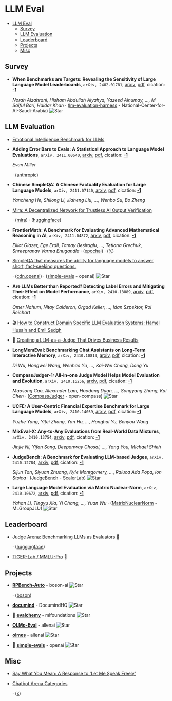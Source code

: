 # LLM Eval

- [LLM Eval](#llm-eval) 
  - [Survey](#survey)
  - [LLM Evaluation](#llm-evaluation)
  - [Leaderboard](#leaderboard)
  - [Projects](#projects)
  - [Misc](#misc)


## Survey

- **When Benchmarks are Targets: Revealing the Sensitivity of Large Language 
  Model Leaderboards**, `arXiv, 2402.01781`, [arxiv](http://arxiv.org/abs/2402.01781v2), [pdf](http://arxiv.org/pdf/2402.01781v2.pdf), cication: [**-1**](None) 

	 *Norah Alzahrani, Hisham Abdullah Alyahya, Yazeed Alnumay, ..., M Saiful Bari, Haidar Khan* · ([lm-evaluation-harness](https://github.com/National-Center-for-AI-Saudi-Arabia/lm-evaluation-harness) - National-Center-for-AI-Saudi-Arabia) ![Star](https://img.shields.io/github/stars/National-Center-for-AI-Saudi-Arabia/lm-evaluation-harness.svg?style=social&label=Star)

## LLM Evaluation

- [Emotional Intelligence Benchmark for LLMs](https://eqbench.com/judgemark.html) 
- **Adding Error Bars to Evals: A Statistical Approach to Language Model
  Evaluations**, `arXiv, 2411.00640`, [arxiv](http://arxiv.org/abs/2411.00640v1), [pdf](http://arxiv.org/pdf/2411.00640v1.pdf), cication: [**-1**](None) 

	 *Evan Miller*

	 · ([anthropic](https://www.anthropic.com/research/statistical-approach-to-model-evals))
- **Chinese SimpleQA: A Chinese Factuality Evaluation for Large Language 
  Models**, `arXiv, 2411.07140`, [arxiv](http://arxiv.org/abs/2411.07140v2), [pdf](http://arxiv.org/pdf/2411.07140v2.pdf), cication: [**-1**](None) 

	 *Yancheng He, Shilong Li, Jiaheng Liu, ..., Wenbo Su, Bo Zheng*
- [Mira: A Decentralized Network for Trustless AI Output Verification](https://mira.network/research/mira-whitepaper.pdf) 

	 · ([mira](https://mira.network/)) · ([huggingface](https://huggingface.co/datasets/Mira-Network/ensemble-validation?row=0))
- **FrontierMath: A Benchmark for Evaluating Advanced Mathematical Reasoning 
  in AI**, `arXiv, 2411.04872`, [arxiv](http://arxiv.org/abs/2411.04872v1), [pdf](http://arxiv.org/pdf/2411.04872v1.pdf), cication: [**-1**](None) 

	 *Elliot Glazer, Ege Erdil, Tamay Besiroglu, ..., Tetiana Grechuk, Shreepranav Varma Enugandla* · ([epochai](https://epochai.org/frontiermath)) · ([𝕏](https://x.com/EpochAIResearch/status/1854993676524831046))
- [SimpleQA that measures the ability for language models to answer short, fact-seeking questions.](https://openai.com/index/introducing-simpleqa/) 

	 · ([cdn.openai](https://cdn.openai.com/papers/simpleqa.pdf)) · ([simple-evals](https://github.com/openai/simple-evals/) - openai) ![Star](https://img.shields.io/github/stars/openai/simple-evals.svg?style=social&label=Star)
- **Are LLMs Better than Reported? Detecting Label Errors and Mitigating 
  Their Effect on Model Performance**, `arXiv, 2410.18889`, [arxiv](http://arxiv.org/abs/2410.18889v1), [pdf](http://arxiv.org/pdf/2410.18889v1.pdf), cication: [**-1**](None)

	 *Omer Nahum, Nitay Calderon, Orgad Keller, ..., Idan Szpektor, Roi Reichart*
- :clapper: [How to Construct Domain Specific LLM Evaluation Systems: Hamel Husain and Emil Sedgh](https://www.youtube.com/watch?v=eLXF0VojuSs) 
- 🌟 [Creating a LLM-as-a-Judge That Drives Business Results](https://hamel.dev/blog/posts/llm-judge/) 
- **LongMemEval: Benchmarking Chat Assistants on Long-Term Interactive 
  Memory**, `arXiv, 2410.10813`, [arxiv](http://arxiv.org/abs/2410.10813v1), [pdf](http://arxiv.org/pdf/2410.10813v1.pdf), cication: [**-1**](None)

	 *Di Wu, Hongwei Wang, Wenhao Yu, ..., Kai-Wei Chang, Dong Yu*
- **CompassJudger-1: All-in-one Judge Model Helps Model Evaluation and 
  Evolution**, `arXiv, 2410.16256`, [arxiv](http://arxiv.org/abs/2410.16256v1), [pdf](http://arxiv.org/pdf/2410.16256v1.pdf), cication: [**-1**](None)

	 *Maosong Cao, Alexander Lam, Haodong Duan, ..., Songyang Zhang, Kai Chen* · ([CompassJudger](https://github.com/open-compass/CompassJudger) - open-compass) ![Star](https://img.shields.io/github/stars/open-compass/CompassJudger.svg?style=social&label=Star)
- **UCFE: A User-Centric Financial Expertise Benchmark for Large Language 
  Models**, `arXiv, 2410.14059`, [arxiv](http://arxiv.org/abs/2410.14059v2), [pdf](http://arxiv.org/pdf/2410.14059v2.pdf), cication: [**-1**](None)

	 *Yuzhe Yang, Yifei Zhang, Yan Hu, ..., Honghai Yu, Benyou Wang*
- **MixEval-X: Any-to-Any Evaluations from Real-World Data Mixtures**, `arXiv, 2410.13754`, [arxiv](http://arxiv.org/abs/2410.13754v2), [pdf](http://arxiv.org/pdf/2410.13754v2.pdf), cication: [**-1**](None) 

	 *Jinjie Ni, Yifan Song, Deepanway Ghosal, ..., Yang You, Michael Shieh*
- **JudgeBench: A Benchmark for Evaluating LLM-based Judges**, `arXiv, 2410.12784`, [arxiv](http://arxiv.org/abs/2410.12784v1), [pdf](http://arxiv.org/pdf/2410.12784v1.pdf), cication: [**-1**](None) 

	 *Sijun Tan, Siyuan Zhuang, Kyle Montgomery, ..., Raluca Ada Popa, Ion Stoica* · ([JudgeBench](https://github.com/ScalerLab/JudgeBench) - ScalerLab) ![Star](https://img.shields.io/github/stars/ScalerLab/JudgeBench.svg?style=social&label=Star)
- **Large Language Model Evaluation via Matrix Nuclear-Norm**, `arXiv, 2410.10672`, [arxiv](http://arxiv.org/abs/2410.10672v1), [pdf](http://arxiv.org/pdf/2410.10672v1.pdf), cication: [**-1**](None) 

	 *Yahan Li, Tingyu Xia, Yi Chang, ..., Yuan Wu* · ([MatrixNuclearNorm](https://github.com/MLGroupJLU/MatrixNuclearNorm) - MLGroupJLU) ![Star](https://img.shields.io/github/stars/MLGroupJLU/MatrixNuclearNorm.svg?style=social&label=Star)

## Leaderboard

- [Judge Arena: Benchmarking LLMs as Evaluators](https://huggingface.co/blog/arena-atla)  🤗

	 · ([huggingface](https://huggingface.co/spaces/AtlaAI/judge-arena))
- [TIGER-Lab / MMLU-Pro](https://huggingface.co/spaces/TIGER-Lab/MMLU-Pro/tree/main) 🤗 

## Projects

- [**RPBench-Auto**](https://github.com/boson-ai/RPBench-Auto) - boson-ai ![Star](https://img.shields.io/github/stars/boson-ai/RPBench-Auto.svg?style=social&label=Star)

	 · ([boson](https://boson.ai/rpbench-blog/))
- [**documind**](https://github.com/DocumindHQ/documind) - DocumindHQ ![Star](https://img.shields.io/github/stars/DocumindHQ/documind.svg?style=social&label=Star)
- 🌟 [**evalchemy**](https://github.com/mlfoundations/evalchemy) - mlfoundations ![Star](https://img.shields.io/github/stars/mlfoundations/evalchemy.svg?style=social&label=Star)
- [**OLMo-Eval**](https://github.com/allenai/OLMo-Eval) - allenai ![Star](https://img.shields.io/github/stars/allenai/OLMo-Eval.svg?style=social&label=Star)
- [**olmes**](https://github.com/allenai/olmes) - allenai ![Star](https://img.shields.io/github/stars/allenai/olmes.svg?style=social&label=Star)
- 🌟 [**simple-evals**](https://github.com/openai/simple-evals) - openai ![Star](https://img.shields.io/github/stars/openai/simple-evals.svg?style=social&label=Star) 

## Misc

- [Say What You Mean: A Response to 'Let Me Speak Freely'](https://blog.dottxt.co/say-what-you-mean.html) 
- [Chatbot Arena Categories](https://lmarena.github.io/blog/2024/arena-category/) 

	 · ([x](https://x.com/lmarena_ai/status/1852400728935150017))